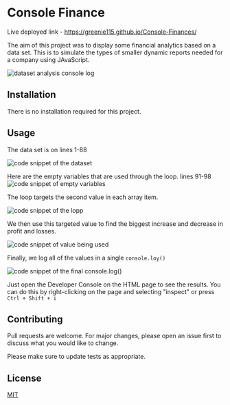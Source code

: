 # Console Finance

Live deployed link - https://greenie115.github.io/Console-Finances/

The aim of this project was to display some financial analytics based on a data set. This is to simulate the types of smaller dynamic reports needed for a company using JAvaScript. 

![dataset analysis console log]()

## Installation

There is no installation required for this project. 

## Usage

The data set is on lines 1-88

![code snippet of the dataset]()

Here are the empty variables that are used through the loop. lines 91-98
![code snippet of empty variables]()

The loop targets the second value in each array item. 

![code snippet of the lopp]()

 We then use this targeted value to find the biggest increase and decrease in profit and losses. 

![code snippet of value being used]()

Finally, we log all of the values in a single `console.loy()` 

![code snippet of the final console.log()]()


Just open the Developer Console on the HTML page to see the results. You can do this by right-clicking on the page and selecting "inspect" or press `Ctrl + Shift + i`

## Contributing

Pull requests are welcome. For major changes, please open an issue first
to discuss what you would like to change.

Please make sure to update tests as appropriate.

## License

[MIT](https://choosealicense.com/licenses/mit/)